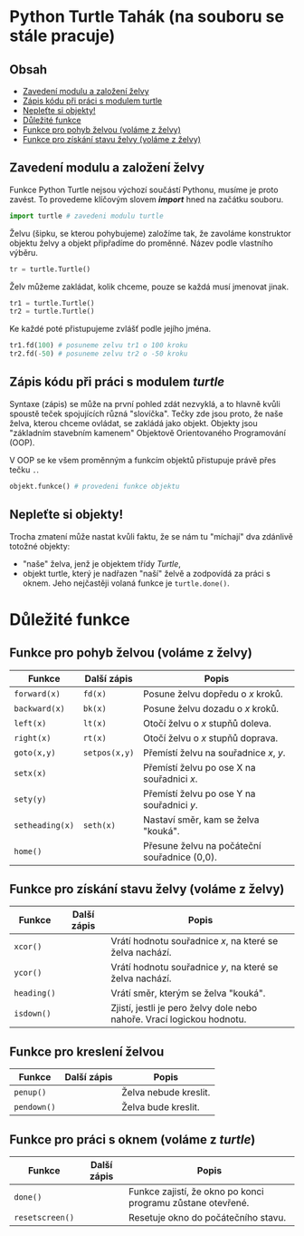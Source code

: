 # Python Turtle Tahák (na souboru se stále pracuje)

## Obsah 

- [Zavedení modulu a založení želvy](#zavedení-modulu-a-založení-želvy)
- [Zápis kódu při práci s modulem turtle](#zápis-kódu-při-práci-s-modulem-turtle)
- [Nepleťte si objekty!](#nepleťte-si-objekty)
- [Důležité funkce](#důležité-funkce)
- [Funkce pro pohyb želvou (voláme z želvy)](#funkce-pro-pohyb-želvou-voláme-z-želvy)
- [Funkce pro získání stavu želvy (voláme z želvy)](#funkce-pro-získání-stavu-želvy-voláme-z-želvy)

## Zavedení modulu a založení želvy

Funkce Python Turtle nejsou výchozí součástí Pythonu, musíme je proto zavést. To provedeme klíčovým slovem ***import*** hned na začátku souboru.

```python
import turtle # zavedeni modulu turtle
```

Želvu (šipku, se kterou pohybujeme) založíme tak, že zavoláme konstruktor objektu želvy a objekt připřadíme do proměnné. Název podle vlastního výběru.

```python
tr = turtle.Turtle()
```

Želv můžeme zakládat, kolik chceme, pouze se každá musí jmenovat jinak.

```python
tr1 = turtle.Turtle()
tr2 = turtle.Turtle()
```

Ke každé poté přistupujeme zvlášť podle jejího jména.

```python
tr1.fd(100) # posuneme zelvu tr1 o 100 kroku
tr2.fd(-50) # posuneme zelvu tr2 o -50 kroku
```
## Zápis kódu při práci s modulem *turtle*

Syntaxe (zápis) se může na první pohled zdát nezvyklá, a to hlavně kvůli spoustě teček spojujících různá "slovíčka". Tečky zde jsou proto, že naše želva, kterou chceme ovládat, se zakládá jako objekt. Objekty jsou "základním stavebním kamenem" Objektově Orientovaného Programování (OOP).

V OOP se ke všem proměnným a funkcím objektů přistupuje právě přes tečku ```.```.

```python
objekt.funkce() # provedeni funkce objektu
```

## Nepleťte si objekty!

Trocha zmatení může nastat kvůli faktu, že se nám tu "míchají" dva zdánlivě totožné objekty:
- "naše" želva, jenž je objektem třídy *Turtle*,
- objekt turtle, který je nadřazen "naší" želvě a zodpovídá za práci s oknem. Jeho nejčastěji volaná funkce je ```turtle.done()```.

# Důležité funkce

## Funkce pro pohyb želvou (voláme z želvy)

|Funkce|Další zápis|Popis|
|-|-|-|
|```forward(x)```|```fd(x)```|Posune želvu dopředu o *x* kroků.|
|```backward(x)```|```bk(x)```|Posune želvu dozadu o *x* kroků.|
|```left(x)```|```lt(x)```|Otočí želvu o *x* stupňů doleva.|
|```right(x)```|```rt(x)```|Otočí želvu o *x* stupňů doprava.|
|```goto(x,y)```|```setpos(x,y)```|Přemístí želvu na souřadnice *x*, *y*.|
|```setx(x)```||Přemístí želvu po ose X na souřadnici *x*.|
|```sety(y)```||Přemístí želvu po ose Y na souřadnici *y*.|
|```setheading(x)```|```seth(x)```|Nastaví směr, kam se želva "kouká".|
|```home()```||Přesune želvu na počáteční souřadnice (0,0).|

## Funkce pro získání stavu želvy (voláme z želvy)

|Funkce|Další zápis|Popis|
|-|-|-|
|```xcor()```||Vrátí hodnotu souřadnice *x*, na které se želva nachází.|
|```ycor()```||Vrátí hodnotu souřadnice *y*, na které se želva nachází.|
|```heading()```||Vrátí směr, kterým se želva "kouká".|
|```isdown()```||Zjistí, jestli je pero želvy dole nebo nahoře. Vrací logickou hodnotu.|

## Funkce pro kreslení želvou

|Funkce|Další zápis|Popis|
|-|-|-|
|```penup()```||Želva nebude kreslit.|
|```pendown()```||Želva bude kreslit.|

## Funkce pro práci s oknem (voláme z *turtle*)

|Funkce|Další zápis|Popis|
|-|-|-|
|```done()```||Funkce zajistí, že okno po konci programu zůstane otevřené.|
|```resetscreen()```||Resetuje okno do počátečního stavu.|
